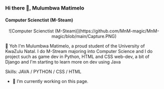 ### Hi there 👋, Mulumbwa Matimelo
#### Computer Scienctist (M-Steam)

<p align="center">
![Computer Scienctist (M-Steam)](https://github.com/MnM-magic/MnM-magic/blob/main/Capture.PNG)

</p>

👋 Yoh
I'm Mulumbwa Matimelo, a proud student of the University of KwaZulu Natal.
I do M-Stream majoring into Computer Science and I do project such as game dev in Python, HTML and CSS web-dev, a bit of Django and I'm starting to learn more on dev using Java

Skills: JAVA / PYTHON / CSS / HTML

- 🔭 I’m currently working on this page. 




